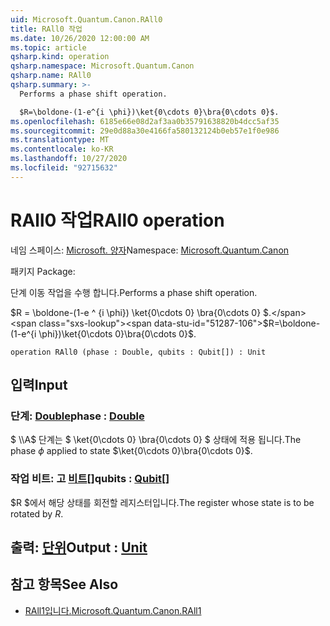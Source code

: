 ```yaml
---
uid: Microsoft.Quantum.Canon.RAll0
title: RAll0 작업
ms.date: 10/26/2020 12:00:00 AM
ms.topic: article
qsharp.kind: operation
qsharp.namespace: Microsoft.Quantum.Canon
qsharp.name: RAll0
qsharp.summary: >-
  Performs a phase shift operation.

  $R=\boldone-(1-e^{i \phi})\ket{0\cdots 0}\bra{0\cdots 0}$.
ms.openlocfilehash: 6185e66e08d2af3aa0b35791638820b4dcc5af35
ms.sourcegitcommit: 29e0d88a30e4166fa580132124b0eb57e1f0e986
ms.translationtype: MT
ms.contentlocale: ko-KR
ms.lasthandoff: 10/27/2020
ms.locfileid: "92715632"
---
```

# <a name="rall0-operation"></a><span data-ttu-id="51287-102">RAll0 작업</span><span class="sxs-lookup"><span data-stu-id="51287-102">RAll0 operation</span></span>

<span data-ttu-id="51287-103">네임 스페이스: [Microsoft. 양자](xref:Microsoft.Quantum.Canon)</span><span class="sxs-lookup"><span data-stu-id="51287-103">Namespace: [Microsoft.Quantum.Canon](xref:Microsoft.Quantum.Canon)</span></span>

<span data-ttu-id="51287-104">패키지 [](https://nuget.org/packages/)</span><span class="sxs-lookup"><span data-stu-id="51287-104">Package: [](https://nuget.org/packages/)</span></span>


<span data-ttu-id="51287-105">단계 이동 작업을 수행 합니다.</span><span class="sxs-lookup"><span data-stu-id="51287-105">Performs a phase shift operation.</span></span>

<span data-ttu-id="51287-106">$R = \boldone-(1-e ^ {i \phi}) \ket{0\cdots 0} \bra{0\cdots 0} $.</span><span class="sxs-lookup"><span data-stu-id="51287-106">$R=\boldone-(1-e^{i \phi})\ket{0\cdots 0}\bra{0\cdots 0}$.</span></span>

```qsharp
operation RAll0 (phase : Double, qubits : Qubit[]) : Unit
```


## <a name="input"></a><span data-ttu-id="51287-107">입력</span><span class="sxs-lookup"><span data-stu-id="51287-107">Input</span></span>

### <a name="phase--double"></a><span data-ttu-id="51287-108">단계: [Double](xref:microsoft.quantum.lang-ref.double)</span><span class="sxs-lookup"><span data-stu-id="51287-108">phase : [Double](xref:microsoft.quantum.lang-ref.double)</span></span>

<span data-ttu-id="51287-109">$ \\\A$ 단계는 $ \ket{0\cdots 0} \bra{0\cdots 0} $ 상태에 적용 됩니다.</span><span class="sxs-lookup"><span data-stu-id="51287-109">The phase $\phi$ applied to state $\ket{0\cdots 0}\bra{0\cdots 0}$.</span></span>


### <a name="qubits--qubit"></a><span data-ttu-id="51287-110">작업 비트: 고 [비트](xref:microsoft.quantum.lang-ref.qubit)[]</span><span class="sxs-lookup"><span data-stu-id="51287-110">qubits : [Qubit](xref:microsoft.quantum.lang-ref.qubit)[]</span></span>

<span data-ttu-id="51287-111">$R $에서 해당 상태를 회전할 레지스터입니다.</span><span class="sxs-lookup"><span data-stu-id="51287-111">The register whose state is to be rotated by $R$.</span></span>



## <a name="output--unit"></a><span data-ttu-id="51287-112">출력: [단위](xref:microsoft.quantum.lang-ref.unit)</span><span class="sxs-lookup"><span data-stu-id="51287-112">Output : [Unit](xref:microsoft.quantum.lang-ref.unit)</span></span>



## <a name="see-also"></a><span data-ttu-id="51287-113">참고 항목</span><span class="sxs-lookup"><span data-stu-id="51287-113">See Also</span></span>

- [<span data-ttu-id="51287-114">RAll1입니다.</span><span class="sxs-lookup"><span data-stu-id="51287-114">Microsoft.Quantum.Canon.RAll1</span></span>](xref:Microsoft.Quantum.Canon.RAll1)